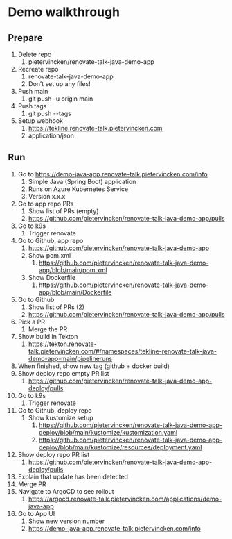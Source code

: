 # Demo walkthrough

##  Prepare
1. Delete repo
    1. pietervincken/renovate-talk-java-demo-app
1. Recreate repo
    1. renovate-talk-java-demo-app
    1. Don’t set up any files! 
1. Push main
    1. git push -u origin main 
1. Push tags
    1. git push --tags 
1. Setup webhook
    1. https://tekline.renovate-talk.pietervincken.com
    1. application/json
 
## Run
1. Go to https://demo-java-app.renovate-talk.pietervincken.com/info
    1. Simple Java (Spring Boot) application 
    1. Runs on Azure Kubernetes Service
    1. Version x.x.x
1. Go to app repo PRs
    1. Show list of PRs (empty)
    1.  https://github.com/pietervincken/renovate-talk-java-demo-app/pulls
1. Go to k9s
    1. Trigger renovate
1. Go to Github, app repo
    1. https://github.com/pietervincken/renovate-talk-java-demo-app 
    1. Show pom.xml
        1. https://github.com/pietervincken/renovate-talk-java-demo-app/blob/main/pom.xml
    1. Show Dockerfile
        1. https://github.com/pietervincken/renovate-talk-java-demo-app/blob/main/Dockerfile
1. Go to Github
    1. Show list of PRs (2)
    1. https://github.com/pietervincken/renovate-talk-java-demo-app/pulls
1. Pick a PR
    1. Merge the PR
1. Show build in Tekton
    1. https://tekton.renovate-talk.pietervincken.com/#/namespaces/tekline-renovate-talk-java-demo-app-main/pipelineruns
1. When finished, show new tag (github + docker build) 
1. Show deploy repo empty PR list
    1. https://github.com/pietervincken/renovate-talk-java-demo-app-deploy/pulls
1. Go to k9s
    1. Trigger renovate
1. Go to Github, deploy repo
    1. Show kustomize setup
        1. https://github.com/pietervincken/renovate-talk-java-demo-app-deploy/blob/main/kustomize/kustomization.yaml
        1. https://github.com/pietervincken/renovate-talk-java-demo-app-deploy/blob/main/kustomize/resources/deployment.yaml
1. Show deploy repo PR list
    1. https://github.com/pietervincken/renovate-talk-java-demo-app-deploy/pulls
1. Explain that update has been detected
1. Merge PR
1. Navigate to ArgoCD to see rollout
    1. https://argocd.renovate-talk.pietervincken.com/applications/demo-java-app
1. Go to App UI
    1. Show new version number
    1. https://demo-java-app.renovate-talk.pietervincken.com/info
 